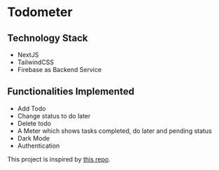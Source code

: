 # Todometer

## Technology Stack

- NextJS
- TailwindCSS
- Firebase as Backend Service

## Functionalities Implemented

- Add Todo
- Change status to do later
- Delete todo
- A Meter which shows tasks completed, do later and pending status
- Dark Mode
- Authentication

This project is inspired by [this repo](https://github.com/cassidoo/todometer).
